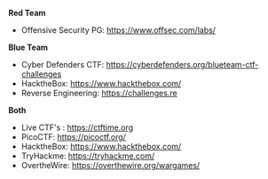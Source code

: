 

**Red Team**
- Offensive Security PG: https://www.offsec.com/labs/

**Blue Team**
- Cyber Defenders CTF: https://cyberdefenders.org/blueteam-ctf-challenges
- HacktheBox: https://www.hackthebox.com/
- Reverse Engineering: https://challenges.re

**Both**
- Live CTF's : https://ctftime.org
- PicoCTF: https://picoctf.org/
- HacktheBox: https://www.hackthebox.com/
- TryHackme: https://tryhackme.com/
- OvertheWire: https://overthewire.org/wargames/